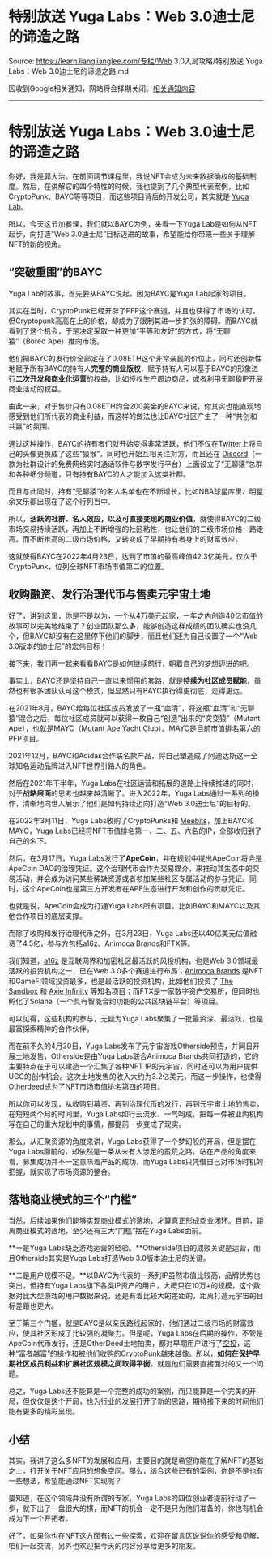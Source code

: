 # 特别放送 Yuga Labs：Web 3.0迪士尼的谛造之路 

Source: https://learn.lianglianglee.com/专栏/Web 3.0入局攻略/特别放送 Yuga Labs：Web 3.0迪士尼的谛造之路.md

因收到Google相关通知，网站将会择期关闭。[相关通知内容](https://lumendatabase.org/notices/44265620)

---

# 特别放送 Yuga Labs：Web 3.0迪士尼的谛造之路

你好，我是郭大治。在前面两节课程里，我说NFT会成为未来数据确权的基础制度。然后，在讲解它的四个特性的时候，我也提到了几个典型代表案例，比如CryptoPunk、BAYC等等项目，而这些项目背后的开发公司，其实就是 [Yuga Lab](https://www.yuga.com/)。

所以，今天这节加餐课，我们就以BAYC为例，来看一下Yuga Lab是如何从NFT起步，向打造“Web 3.0迪士尼”目标迈进的故事，希望能给你带来一些关于理解NFT的新的视角。

## “突破重围”的BAYC

Yuga Lab的故事，首先要从BAYC说起，因为BAYC是Yuga Lab起家的项目。

其实在当时，CryptoPunk已经开辟了PFP这个赛道，并且也获得了市场的认可，但Cryptopunk高高在上的价格，却成为了限制其进一步扩张的障碍。而BAYC就看到了这个机会，于是决定采取一种更加“平等和友好”的方式，将“无聊猿”（Bored Ape）推向市场。

他们把BAYC的发行价全部定在了0.08ETH这个非常亲民的价位上，同时还创新性地赋予所有BAYC的持有人**完整的商业版权**，赋予持有人可以基于BAYC的形象进行**二次开发和商业化运营**的权益，比如授权生产周边商品，或者利用无聊猿IP开展商业活动的权益。

由此一来，对于售价只有0.08ETH约合200美金的BAYC来说，你其实也能直观地感受到他们所代表的商业利益，而这样的做法也让BAYC社区产生了一种“共创和共赢”的氛围。

通过这种操作，BAYC的持有者们就开始变得非常活跃，他们不仅在Twitter上将自己的头像更换成了这些“猿猴”，同时也开始互相关注对方，而且还在 [Discord](https://discord.com/)（一款为社群设计的免费网络实时通话软件与数字发行平台）上面设立了“无聊猿”总群和各种细分频道，只有持有BAYC的人才能加入这类社群。

而且与此同时，持有“无聊猿”的名人名单也在不断增长，比如NBA球星库里、明星余文乐都出现在了这个行列当中。

所以，**活跃的社群、名人效应，以及可直接变现的商业价值**，就使得BAYC的二级市场交易持续活跃，再加上不断增强的社区粘性，也让他们的二级市场价格一路走高。而不断推高的二级市场价格，又转变成了早期持有者身上的财富效应。

这就使得BAYC在2022年4月23日，达到了市值的最高峰值42.3亿美元，仅次于CryptoPunk，位列全球NFT市场市值第二的位置。

## 收购融资、发行治理代币与售卖元宇宙土地

好了，讲到这里，你是不是以为，一个从4万美元起家，一年之内创造40亿市值的故事可以完美地结束了？创业团队那么多，能够创造这样成绩的团队确实也没几个，但BAYC却没有在这里停下他们的脚步，而且他们还为自己设置了一个“Web 3.0版本的迪士尼”的宏伟目标！

接下来，我们再一起来看看BAYC是如何继续前行，朝着自己的梦想迈进的吧。

事实上，BAYC还是坚持自己一直以来惯用的套路，就是**持续为社区成员赋能**，虽然也有很多团队认可这个模式，但显然只有BAYC执行得更彻底，走得更远。

在2021年8月，BAYC给每位社区成员发放了一瓶“血清”，将这瓶“血清”和“无聊猿”混合之后，每位社区成员就可以获得一枚自己“创造”出来的“突变猿”（Mutant Ape），也就是MAYC（Mutant Ape Yacht Club）。MAYC是目前市值排名第六的PFP项目。

2021年12月，BAYC和Adidas合作联名款产品，将自己塑造成了阿迪达斯这一全球知名运动品牌进入NFT世界引路人的角色。

然后在2021年下半年，Yuga Labs在社区运营和拓展的道路上持续推进的同时，对于**战略层面**的思考也越来越清晰了。进入2022年，Yuga Labs通过一系列的操作，清晰地向世人展示了他们是如何持续迈向打造“Web 3.0迪士尼”的目标的。

在2022年3月11日，Yuga Labs收购了CryptoPunks和 [Meebits](https://meebits.app/)，加上BAYC和MAYC，Yuga Labs已经将NFT市值排名第一、二、五、六名的IP，全部收归到了自己的名下。

然后，在3月17日，Yuga Labs发行了**ApeCoin**，并在规划中提出ApeCoin将会是ApeCoin DAO的治理凭证。这个治理代币会作为交易媒介，来推动其生态中的交易活动，并会成为访问某些稀缺资源或者参加某些社区专属活动的参与凭证。同时，这个ApeCoin也是第三方开发者在APE生态进行开发和创作的贡献凭证。

也就是说，ApeCoin会成为打通Yuga Labs所有项目，比如BAYC和MAYC以及其他合作项目的底层支撑。

而除了收购和发行治理代币之外，在3月23日，Yuga Labs还以40亿美元估值融资了4.5亿，参与方包括a16z、Animoca Brands和FTX等。

我们知道，[a16z](https://zh.wikipedia.org/zh-cn/Andreessen_Horowitz) 是互联网界和加密社区最活跃的风投机构，也是Web 3.0领域最活跃的投资机构之一，已在Web 3.0多个赛道进行布局；[Animoca Brands](https://www.animocabrands.com/) 是NFT和GameFi领域投资最多，也是最活跃的投资机构，比如他们投资了 [The Sandbox](https://www.animocabrands.com/the-sandbox-announces-multiple-hong-kong-partnerships-to-create-mega-city-in-the-metaverse) 和 [Axie Infinity](https://www.animocabrands.com/why-we-continue-to-invest-and-support-sky-mavis) 等知名项目；而FTX是一家数字资产交易所，但同时也孵化了Solana（一个具有智能合约功能的公共区块链平台）等项目。

可以见得，这些机构的参与，无疑为Yuga Labs聚集了一批最资深、最活跃，也是最富探索精神的合作伙伴。

而在前不久的4月30日，Yuga Labs发布了元宇宙游戏Otherside预告，并同日开展土地发售，Otherside是由Yuga Labs联合Animoca Brands共同打造的，它的主要特点在于可以建造一个汇集了各种NFT IP的元宇宙，同时还可以为用户提供UGC的创作机会。这次土地发售的收入大约为3.2亿美元，而这一步操作，也使得Otherdeed成为了NFT市场市值排名第四的项目。

所以你可以发现，从收购到募资，再到治理代币的发行，再到元宇宙土地的售卖，在短短两个月的时间里，Yuga Labs如行云流水、一气呵成，把每一件被业内机构写在自己的重大规划中的事情，都提前一步变成了现实。

那么，从汇聚资源的角度来讲，Yuga Labs获得了一个梦幻般的开局，但是摆在Yuga Labs面前的，却依然是一条从未有人涉足的蛮荒之路。站在产品的角度来看，募集成功并不一定意味着产品的成功，而Yuga Labs只凭借自己对市场时机的把握，就实现了市场资源的整合。

## 落地商业模式的三个“门槛”

当然，后续如果他们能够实现商业模式的落地，才算真正形成商业闭环。目前，距离商业模式的落地，至少还有三大“门槛”摆在Yuga Labs面前。

**一是Yuga Labs缺乏游戏运营的经验。**Otherside项目的成败关键是运营，而且Otherside其实是Yuga Labs打造Web 3.0版本迪士尼的关键。

**二是用户规模不足。**以BAYC为代表的一系列IP虽然市值比较高，品牌优势也突出，但持有Yuga Labs旗下各类IP资产的用户，大概只在10万+的规模，这个数据对比大型游戏的用户数据来说，还是有着比较大的差距的，距离打造元宇宙的目标差距也更大。

至于第三个门槛，就是BAYC是以亲民路线起家的，他们通过二级市场的财富效应，使其社区形成了比较强的凝聚力。但是呢，Yuga Labs在后期的操作，不管是ApeCoin代币发行，还是OtherDeed土地拍卖，都对早期用户进行了[空投](https://zh.wikipedia.org/zh-cn/空投_(区块链))，这种“富者越富”的操作和被他们收购的CryptoPunk越来越像。所以，**如何在保护早期社区成员利益和扩展社区规模之间取得平衡**，就是他们需要直接面对的又一个问题。

总之，Yuga Labs还不能算是一个完整的成功的案例，而只能算是一个完美的开局，但仅仅是这个开局，也为行业的发展打开了新的思路，期待接下来的时间他们能有更多的精彩呈现。

## 小结

其实，我讲了这么多NFT的发展和应用，主要目的就是希望你能在了解NFT的基础之上，打开关于NFT应用的想象空间。那么，结合这些已有的案例，你是不是也有一些想法，希望能通过NFT实现呢？

要知道，在这个领域并没有所谓的专家，Yuga Labs的四位创业者提前行动了一步，就下出了一盘很大的棋，而NFT的机会一定不是只为他们准备的，你也有机会成为下一个开拓者。

好了，如果你也在NFT这方面有过一些探索，欢迎在留言区说说你的感受和见解，咱们一起交流，另外也欢迎把今天的内容分享给更多的朋友。